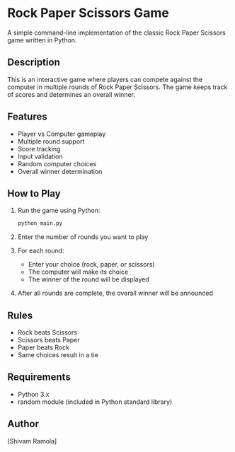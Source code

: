 # Rock Paper Scissors Game

A simple command-line implementation of the classic Rock Paper Scissors game written in Python.

## Description

This is an interactive game where players can compete against the computer in multiple rounds of Rock Paper Scissors. The game keeps track of scores and determines an overall winner.

## Features

- Player vs Computer gameplay
- Multiple round support
- Score tracking
- Input validation
- Random computer choices
- Overall winner determination

## How to Play

1. Run the game using Python:

   ```bash
   python main.py
   ```

2. Enter the number of rounds you want to play
3. For each round:

   - Enter your choice (rock, paper, or scissors)
   - The computer will make its choice
   - The winner of the round will be displayed

4. After all rounds are complete, the overall winner will be announced

## Rules

- Rock beats Scissors
- Scissors beats Paper
- Paper beats Rock
- Same choices result in a tie

## Requirements

- Python 3.x
- random module (included in Python standard library)

## Author

[Shivam Ramola]
